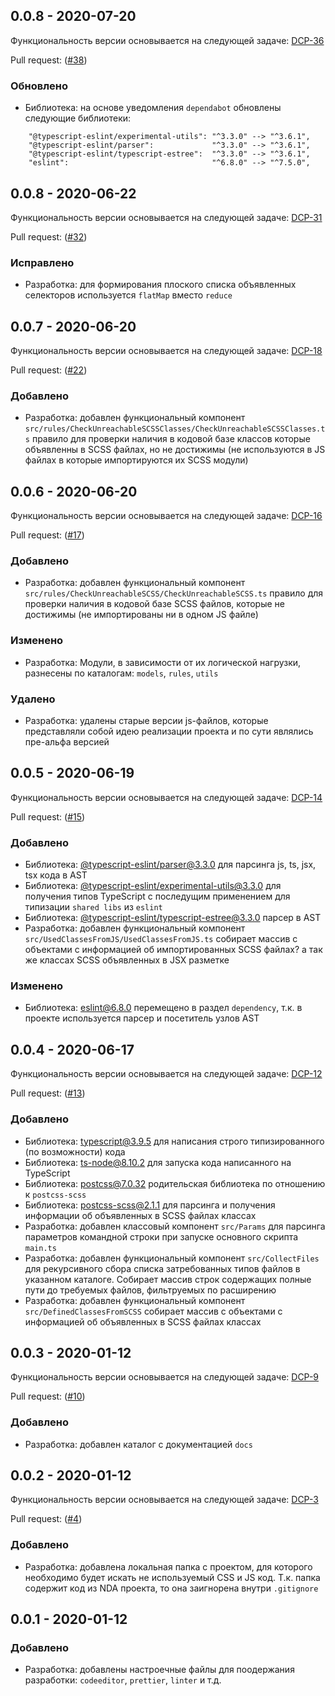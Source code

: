 ## 0.0.8 - 2020-07-20

Функциональность версии основывается на следующей задаче:
[DCP-36](https://github.com/taksenov/dead-code-finder/issues/36)

Pull request: ([#38](https://github.com/taksenov/dead-code-finder/pull/38))

### Обновлено

- Библиотека: на основе уведомления `dependabot` обновлены следующие библиотеки:

```
    "@typescript-eslint/experimental-utils": "^3.3.0" --> "^3.6.1",
    "@typescript-eslint/parser":             "^3.3.0" --> "^3.6.1",
    "@typescript-eslint/typescript-estree":  "^3.3.0" --> "^3.6.1",
    "eslint":                                "^6.8.0" --> "^7.5.0",
```

## 0.0.8 - 2020-06-22

Функциональность версии основывается на следующей задаче:
[DCP-31](https://github.com/taksenov/dead-code-finder/issues/31)

Pull request: ([#32](https://github.com/taksenov/dead-code-finder/pull/32))

### Исправлено

- Разработка: для формирования плоского списка объявленных селекторов
  используется `flatMap` вместо `reduce`

## 0.0.7 - 2020-06-20

Функциональность версии основывается на следующей задаче:
[DCP-18](https://github.com/taksenov/dead-code-finder/issues/18)

Pull request: ([#22](https://github.com/taksenov/dead-code-finder/pull/22))

### Добавлено

- Разработка: добавлен функциональный компонент
  `src/rules/CheckUnreachableSCSSClasses/CheckUnreachableSCSSClasses.ts` правило
  для проверки наличия в кодовой базе классов которые объявленны в SCSS файлах,
  но не достижимы (не используются в JS файлах в которые импортируются их SCSS
  модули)

## 0.0.6 - 2020-06-20

Функциональность версии основывается на следующей задаче:
[DCP-16](https://github.com/taksenov/dead-code-finder/issues/16)

Pull request: ([#17](https://github.com/taksenov/dead-code-finder/pull/17))

### Добавлено

- Разработка: добавлен функциональный компонент
  `src/rules/CheckUnreachableSCSS/CheckUnreachableSCSS.ts` правило для проверки
  наличия в кодовой базе SCSS файлов, которые не достижимы (не импортированы ни
  в одном JS файле)

### Изменено

- Разработка: Модули, в зависимости от их логической нагрузки, разнесены по
  каталогам: `models`, `rules`, `utils`

### Удалено

- Разработка: удалены старые версии js-файлов, которые представляли собой идею
  реализации проекта и по сути являлись пре-альфа версией

## 0.0.5 - 2020-06-19

Функциональность версии основывается на следующей задаче:
[DCP-14](https://github.com/taksenov/dead-code-finder/issues/14)

Pull request: ([#15](https://github.com/taksenov/dead-code-finder/pull/15))

### Добавлено

- Библиотека:
  [@typescript-eslint/parser@3.3.0](https://github.com/typescript-eslint/typescript-eslint)
  для парсинга js, ts, jsx, tsx кода в AST
- Библиотека:
  [@typescript-eslint/experimental-utils@3.3.0](https://github.com/TypeStrong/ts-node)
  для получения типов TypeScript с последущим применением для типизации
  `shared libs` из `eslint`
- Библиотека:
  [@typescript-eslint/typescript-estree@3.3.0](https://github.com/typescript-eslint/typescript-eslint)
  парсер в AST
- Разработка: добавлен функциональный компонент
  `src/UsedClassesFromJS/UsedClassesFromJS.ts` собирает массив с объектами с
  информацией об импортированных SCSS файлах? а так же классах SCSS объявленных
  в JSX разметке

### Изменено

- Библиотека: [eslint@6.8.0](https://github.com/eslint/eslint) перемещено в
  раздел `dependency`, т.к. в проекте используется парсер и посетитель узлов AST

## 0.0.4 - 2020-06-17

Функциональность версии основывается на следующей задаче:
[DCP-12](https://github.com/taksenov/dead-code-finder/issues/12)

Pull request: ([#13](https://github.com/taksenov/dead-code-finder/pull/13))

### Добавлено

- Библиотека: [typescript@3.9.5](https://github.com/Microsoft/TypeScript) для
  написания строго типизированного (по возможности) кода
- Библиотека: [ts-node@8.10.2](https://github.com/TypeStrong/ts-node) для
  запуска кода написанного на TypeScript
- Библиотека: [postcss@7.0.32](https://github.com/postcss/postcss) родительская
  библиотека по отношению к `postcss-scss`
- Библиотека: [postcss-scss@2.1.1](https://github.com/postcss/postcss-scss) для
  парсинга и получения информации об объявленных в SCSS файлах классах
- Разработка: добавлен классовый компонент `src/Params` для парсинга параметров
  командной строки при запуске основного скрипта `main.ts`
- Разработка: добавлен функциональный компонент `src/CollectFiles` для
  рекурсивного сбора списка затребованных типов файлов в указанном каталоге.
  Собирает массив строк содержащих полные пути до требуемых файлов, фильтруемых
  по расширению
- Разработка: добавлен функциональный компонент `src/DefinedClassesFromSCSS`
  собирает массив с объектами с информацией об объявленных в SCSS файлах классах

## 0.0.3 - 2020-01-12

Функциональность версии основывается на следующей задаче:
[DCP-9](https://github.com/taksenov/dead-code-finder/issues/9)

Pull request: ([#10](https://github.com/taksenov/dead-code-finder/pull/10))

### Добавлено

- Разработка: добавлен каталог с документацией `docs`

## 0.0.2 - 2020-01-12

Функциональность версии основывается на следующей задаче:
[DCP-3](https://github.com/taksenov/dead-code-finder/issues/3)

Pull request: ([#4](https://github.com/taksenov/dead-code-finder/pull/4))

### Добавлено

- Разработка: добавлена локальная папка с проектом, для которого необходимо
  будет искать не используемый CSS и JS код. Т.к. папка содержит код из NDA
  проекта, то она заигнорена внутри `.gitignore`

## 0.0.1 - 2020-01-12

### Добавлено

- Разработка: добавлены настроечные файлы для поодержания разработки:
  `codeeditor`, `prettier`, `linter` и т.д.
